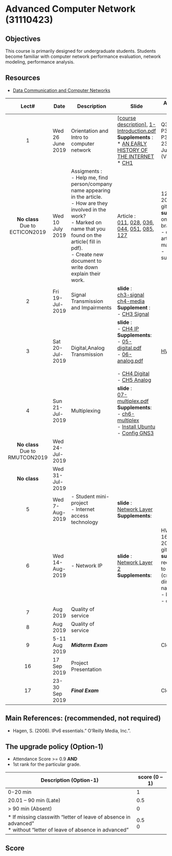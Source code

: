 # Advanced Computer Network (31110423)

## Objectives
 This course is primarily designed for undergraduate students. Students become familiar with computer network performance evaluation, network modeling, performance analysis.

## Resources 
- [Data Communication and Computer Networks](https://www.cpe.ku.ac.th/~cpj/204325/slides/)

| Lect# | Date | Description  |Slide| Assignment Due Date |
|:-----:|------|-------------|----|---------------------|
|  1 |Wed 26 June 2019| Orientation and Intro to computer network| [[course description]](https://drive.google.com/open?id=1P_F9QmOwFX6FlnDPF-qrr2rO22kUy5kl), [1-Introduction.pdf](https://drive.google.com/file/d/1dlxGSjbRyQqPGkCvuRlTvN9PnKpz7mQR/view?usp=sharing) <br> **Supplements** : <br> * [AN EARLY HISTORY OF THE INTERNET](https://ieeexplore.ieee.org/stamp/stamp.jsp?tp=&arnumber=5534584)<br> * [CH1](https://drive.google.com/file/d/1mU3kApNyZeisXFIa9T6FfW_FIZfgX2q_/view?usp=sharing) | Q3-1,P3-1, P3-2, P3-3, P3-7, P3-12 <br>23:59 5-July-2019 (Via. github) |
| **No class** <br> Due to ECTICON2019 | Wed 10 July 2019 |Assigments : <br> - Help me, find person/company name appearing in the article. <br> - How are they involved in the work? <br> - Marked on name that you found on the article( fill in pdf). <br> - Create new document to write down explain their work. |Article : <br>  [011](https://drive.google.com/file/d/1rLc-bxVpTO7hmnRArlS6pC4oAjNYLDdt/view?usp=sharing), [028](https://drive.google.com/file/d/1TgNmInvnUAyFA9Fa9ud2JXixDorGhUoA/view?usp=sharing), [036](https://drive.google.com/file/d/1TKguWcoWfofEWyl9Ql8gLAXq8fGqS6eP/view?usp=sharing), [044](https://drive.google.com/file/d/1X5LaTRCEwZUzpEPGoa4KOHd1Bl3idml_/view?usp=sharing), [051](https://drive.google.com/file/d/1UkxTFjUYLZp4IxqnQ2ql5_SHSU8XmD2h/view?usp=sharing), [085](https://drive.google.com/file/d/18G_CXN1nAJbaMZEZEYedkOK2Xx7MX_P-/view?usp=sharing), [127](https://drive.google.com/file/d/1-uRdsqPKeH6LEw-kAFdLpGARncwwsfRS/view?usp=sharing)|12-July-2019 (Via. github) <br> **submit** 2 files on your branch <br> - original article with marked <br> - sumarized.pdf |
| 2 | Fri 19-Jul-2019 | Signal Transmission and Impairments | **slide** : <br> [ch3-signal](https://www.cpe.ku.ac.th/~cpj/204325/slides/03-signal.pdf) <br> [ch4-media](https://www.cpe.ku.ac.th/~cpj/204325/slides/04-media.pdf)  **Supplement** : <br> -  [CH3 Signal](https://drive.google.com/file/d/1mU3kApNyZeisXFIa9T6FfW_FIZfgX2q_/view?usp=sharing) | |
| 3 | Sat 20-Jul-2019 |Digital,Analog Transmission |**slide** : <br> - [CH4 IP](https://drive.google.com/file/d/1AK3i0viFvK6aG_UvAY9Qyn4wLi3yvUuT/view?usp=sharing)<br>  **Supplements**: <br> - [05-digital.pdf](https://www.cpe.ku.ac.th/~cpj/204325/slides/05-digital.pdf)<br> - [06-analog.pdf](https://www.cpe.ku.ac.th/~cpj/204325/slides/06-analog.pdf)<br> <br> - [CH4 Digital](https://drive.google.com/file/d/1RM-GaGJCQnV48RRuHJJd_r2X7Y6NvuEk/view?usp=sharing) <br> - [CH5 Analog](https://drive.google.com/file/d/1FVwJRiHNqZ3NllldGL8TlJ6snwreiu4-/view?usp=sharing) <br>  |[HW-3](https://drive.google.com/file/d/1mfukzVrhTRYCqQ8UE2XtpncBogSbbf7F/view?usp=sharing)|
| 4 | Sun 21-Jul-2019 |Multiplexing | **slide** : <br> [07-multiplex.pdf](https://www.cpe.ku.ac.th/~cpj/204325/slides/07-multiplex.pdf)<br> **Supplements**: <br> - [ch6-multiplex](https://drive.google.com/file/d/1aDulnOQwk7cGHrFMLqJV7cSzRoFl4dNy/view?usp=sharing)<br> - [Install Ubuntu](https://youtu.be/ZnHhjzCfZpY)<br> - [Config GNS3](https://youtu.be/Dlg3aYCCJ0A)| |
|**No class** <br> Due to RMUTCON2019| Wed 24-Jul-2019| || |
|**No class**| Wed 31-Jul-2019| || |
| 5 | Wed 7-Aug-2019 |- Student mini-project <br> - Internet access technology  |**slide** : <br> [Network Layer](https://drive.google.com/file/d/1iQcNgXGOuRDXBz_ZsItFzzFoCtWdAHiq/view?usp=sharing)<br>**Supplements**: <br>| |
| 6 | Wed 14-Aug-2019 |- Network IP |**slide** : <br> [Network Layer 2](https://drive.google.com/open?id=1iQcNgXGOuRDXBz_ZsItFzzFoCtWdAHiq)<br>**Supplements**: <br>|HW-4 :<br>16-Aug-2019 (Via. github) <br> **submit** pull request 2 files to this repo (create directory name HW4) <br> - kruskal.py <br> - dijkstra.py |
| 7 |   Aug 2019 | Quality of service || |
| 8 |   Aug 2019 | Quality of service || |
| 9 | 5-11 Aug 2019 | ***Midterm Exam*** || Close book |
| 16 | 17 Sep 2019 | Project Presentation || |
| 17 | 23-30 Sep 2019 | ***Final Exam***  || Close book |

## Main References: (recommended, not required)
- Hagen, S. (2006). IPv6 essentials.” O’Reilly Media, Inc.”.

## The upgrade policy (Option-1)
* Attendance Score >= 0.9  **AND** 
* 1st rank for the particular grade.

| Description (Option-1)                                                                                                    | score (0 – 1) |
|----------------------------------------------------------------------------------------------------------------|---------------|
| 0-20 min                                                                                                       | 1             |
| 20.01 – 90 min (Late)                                                                                          | 0.5           |
| > 90 min (Absent)                                                                                              | 0             |
| * If missing classwith “letter of leave of absence in advanced” <br> * without “letter of leave of absence in advanced” | 0.5 <br>0         |


## Score

